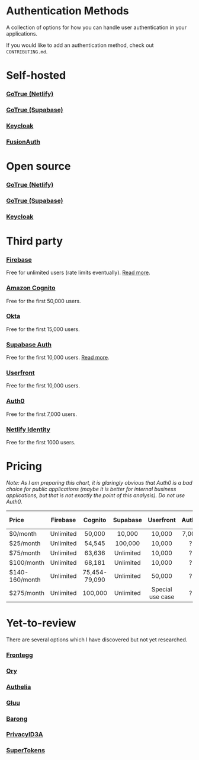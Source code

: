 # Authentication Methods

A collection of options for how you can handle user authentication in your applications.

If you would like to add an authentication method, check out `CONTRIBUTING.md`.

# Self-hosted
### [GoTrue (Netlify)](https://github.com/netlify/gotrue)
### [GoTrue (Supabase)](https://github.com/supabase/gotrue)
### [Keycloak](https://www.keycloak.org/)
### [FusionAuth](https://fusionauth.io/)

# Open source
### [GoTrue (Netlify)](https://github.com/netlify/gotrue)
### [GoTrue (Supabase)](https://github.com/supabase/gotrue)
### [Keycloak](https://www.keycloak.org/)

# Third party
### [Firebase](https://firebase.google.com/docs/auth/)
Free for unlimited users (rate limits eventually). [Read more](https://github.com/christopher-kapic/authentication-methods/blob/main/reviews/firebase.md).
### [Amazon Cognito](https://aws.amazon.com/cognito/)
Free for the first 50,000 users.
### [Okta](https://www.okta.com/)
Free for the first 15,000 users.
### [Supabase Auth](https://supabase.io/docs/guides/auth)
Free for the first 10,000 users. [Read more](https://github.com/christopher-kapic/authentication-methods/blob/main/reviews/supabase.md).
### [Userfront](https://userfront.com/)
Free for the first 10,000 users.
### [Auth0](https://auth0.com/)
Free for the first 7,000 users.
### [Netlify Identity](https://docs.netlify.com/visitor-access/identity/)
Free for the first 1000 users.

# Pricing
_Note: As I am preparing this chart, it is glaringly obvious that Auth0 is a bad choice for public applications (maybe it is better for internal business applications, but that is not exactly the point of this analysis). Do not use Auth0._

| Price     | Firebase       | Cognito      | Supabase     | Userfront    | Auth0        | Okta | Netlify Identity   |
| :-------- | :------------: | :----------: | :----------: | :----------: | :----------: | :--: | :----------------: |
| $0/month  | Unlimited      | 50,000       | 10,000       | 10,000       | 7,000        |15,000| 1000               |
| $25/month | Unlimited      | 54,545       | 100,000      | 10,000       | ?            | ?    | 1000               |
| $75/month | Unlimited      | 63,636       | Unlimited    | 10,000       | ?            |  ?   | 1000               |
| $100/month| Unlimited      | 68,181       | Unlimited    | 10,000       | ?            |   ?  | Unlimited          |
| $140-160/month| Unlimited  | 75,454-79,090| Unlimited    | 50,000       | ?            |   ?  | Unlimited          |
| $275/month| Unlimited      | 100,000      | Unlimited    | Special use case | ?        |    ? | Unlimited          |


# Yet-to-review
There are several options which I have discovered but not yet researched.
### [Frontegg](https://frontegg.com/user-management)
### [Ory](https://www.ory.sh/open-source)
### [Authelia](https://www.authelia.com/)
### [Gluu](https://gluu.org/)
### [Barong](https://github.com/openware/barong)
### [PrivacyID3A](https://www.privacyidea.org/)
### [SuperTokens](https://supertokens.io/)
